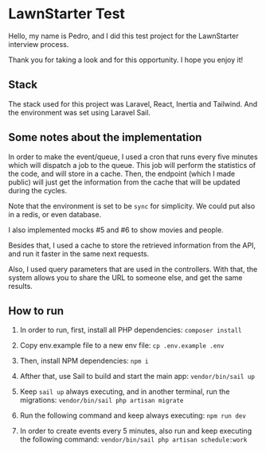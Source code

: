 # LawnStarter Test

Hello, my name is Pedro, and I did this test project for the LawnStarter interview process.

Thank you for taking a look and for this opportunity. I hope you enjoy it!

## Stack

The stack used for this project was Laravel, React, Inertia and Tailwind.
And the environment was set using Laravel Sail.

## Some notes about the implementation

In order to make the event/queue, I used a cron that runs every five minutes which will dispatch a job to the queue.
This job will perform the statistics of the code, and will store in a cache.
Then, the endpoint (which I made public) will just get the information from the cache that will be updated during the cycles.

Note that the environment is set to be `sync` for simplicity. We could put also in a redis, or even database.

I also implemented mocks #5 and #6 to show movies and people.

Besides that, I used a cache to store the retrieved information from the API, and run it faster in the same next requests.

Also, I used query parameters that are used in the controllers. With that, the system allows you to share the URL to someone else, and get the same results.

## How to run

1. In order to run, first, install all PHP dependencies: `composer install`

2. Copy env.example file to a new env file: `cp .env.example .env`

3. Then, install NPM dependencies: `npm i`

4. Afther that, use Sail to build and start the main app: `vendor/bin/sail up`

5. Keep `sail up` always executing, and in another terminal, run the migrations: `vendor/bin/sail php artisan migrate`

6. Run the following command and keep always executing: `npm run dev`

7. In order to create events every 5 minutes, also run and keep executing the following command: `vendor/bin/sail php artisan schedule:work`
